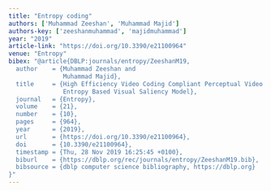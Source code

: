 ```yaml
---
title: "Entropy coding"
authors: ['Muhammad Zeeshan', 'Muhammad Majid']
authors-key: ['zeeshanmuhammad', 'majidmuhammad']
year: "2019"
article-link: "https://doi.org/10.3390/e21100964"
venue: "Entropy"
bibex: "@article{DBLP:journals/entropy/ZeeshanM19,
  author    = {Muhammad Zeeshan and
               Muhammad Majid},
  title     = {High Efficiency Video Coding Compliant Perceptual Video Coding Using
               Entropy Based Visual Saliency Model},
  journal   = {Entropy},
  volume    = {21},
  number    = {10},
  pages     = {964},
  year      = {2019},
  url       = {https://doi.org/10.3390/e21100964},
  doi       = {10.3390/e21100964},
  timestamp = {Thu, 28 Nov 2019 16:25:45 +0100},
  biburl    = {https://dblp.org/rec/journals/entropy/ZeeshanM19.bib},
  bibsource = {dblp computer science bibliography, https://dblp.org}
}"
---
```

